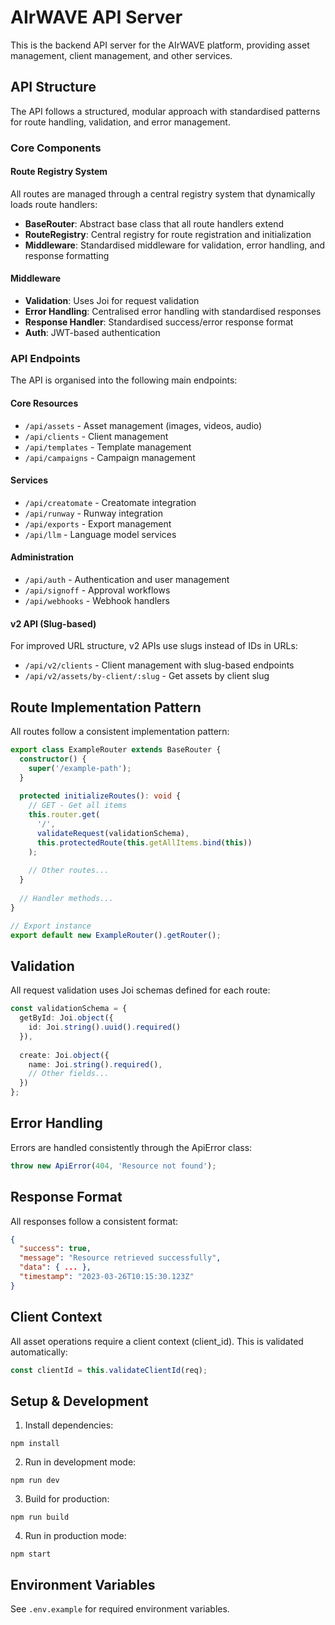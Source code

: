 # AIrWAVE API Server

This is the backend API server for the AIrWAVE platform, providing asset management, client management, and other services.

## API Structure

The API follows a structured, modular approach with standardised patterns for route handling, validation, and error management.

### Core Components

#### Route Registry System

All routes are managed through a central registry system that dynamically loads route handlers:

- **BaseRouter**: Abstract base class that all route handlers extend
- **RouteRegistry**: Central registry for route registration and initialization
- **Middleware**: Standardised middleware for validation, error handling, and response formatting

#### Middleware

- **Validation**: Uses Joi for request validation
- **Error Handling**: Centralised error handling with standardised responses
- **Response Handler**: Standardised success/error response format
- **Auth**: JWT-based authentication

### API Endpoints

The API is organised into the following main endpoints:

#### Core Resources

- `/api/assets` - Asset management (images, videos, audio)
- `/api/clients` - Client management
- `/api/templates` - Template management
- `/api/campaigns` - Campaign management

#### Services

- `/api/creatomate` - Creatomate integration
- `/api/runway` - Runway integration
- `/api/exports` - Export management
- `/api/llm` - Language model services

#### Administration

- `/api/auth` - Authentication and user management
- `/api/signoff` - Approval workflows
- `/api/webhooks` - Webhook handlers

#### v2 API (Slug-based)

For improved URL structure, v2 APIs use slugs instead of IDs in URLs:

- `/api/v2/clients` - Client management with slug-based endpoints
- `/api/v2/assets/by-client/:slug` - Get assets by client slug

## Route Implementation Pattern

All routes follow a consistent implementation pattern:

```typescript
export class ExampleRouter extends BaseRouter {
  constructor() {
    super('/example-path');
  }
  
  protected initializeRoutes(): void {
    // GET - Get all items
    this.router.get(
      '/',
      validateRequest(validationSchema),
      this.protectedRoute(this.getAllItems.bind(this))
    );
    
    // Other routes...
  }
  
  // Handler methods...
}

// Export instance
export default new ExampleRouter().getRouter();
```

## Validation

All request validation uses Joi schemas defined for each route:

```typescript
const validationSchema = {
  getById: Joi.object({
    id: Joi.string().uuid().required()
  }),
  
  create: Joi.object({
    name: Joi.string().required(),
    // Other fields...
  })
};
```

## Error Handling

Errors are handled consistently through the ApiError class:

```typescript
throw new ApiError(404, 'Resource not found');
```

## Response Format

All responses follow a consistent format:

```json
{
  "success": true,
  "message": "Resource retrieved successfully",
  "data": { ... },
  "timestamp": "2023-03-26T10:15:30.123Z"
}
```

## Client Context

All asset operations require a client context (client_id). This is validated automatically:

```typescript
const clientId = this.validateClientId(req);
```

## Setup & Development

1. Install dependencies:
```
npm install
```

2. Run in development mode:
```
npm run dev
```

3. Build for production:
```
npm run build
```

4. Run in production mode:
```
npm start
```

## Environment Variables

See `.env.example` for required environment variables.
